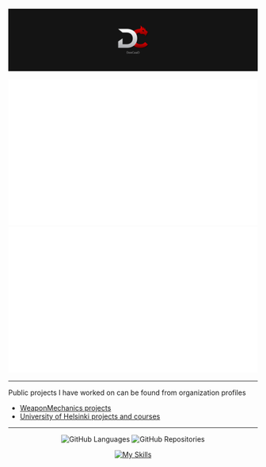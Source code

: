 <div align="center">

  ![banner](https://raw.githubusercontent.com/DeeCaaD/deecaad/main/DeeCaad_youtube_LinkedIn_banner.jpg)
  
  ![DeeCaaD's GitHub stats dark](https://raw.githubusercontent.com/DeeCaaD/github-stats/master/generated/overview.svg#gh-dark-mode-only)
  ![DeeCaaD's GitHub stats white](https://raw.githubusercontent.com/DeeCaaD/github-stats/master/generated/overview.svg#gh-light-mode-only)
</div>

---

Public projects I have worked on can be found from organization profiles
- [WeaponMechanics projects](https://github.com/WeaponMechanics)
- [University of Helsinki projects and courses](https://github.com/Perttu-Kangas)

---

<div align="center">
  
  ![GitHub Languages](https://api.githubtrends.io/user/svg/DeeCaaD/langs?time_range=one_year&loc_metric=added&theme=dark)
  ![GitHub Repositories](https://api.githubtrends.io/user/svg/DeeCaaD/repos?time_range=one_year&group=other&loc_metric=added&theme=dark)

  [![My Skills](https://skillicons.dev/icons?i=java,kotlin,js,py,react,docker,postgresql,mongodb)](https://skillicons.dev)
</div>
